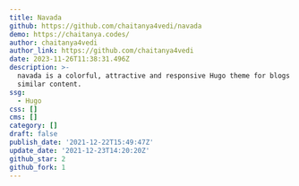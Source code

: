 ```yaml
---
title: Navada
github: https://github.com/chaitanya4vedi/navada
demo: https://chaitanya.codes/
author: chaitanya4vedi
author_link: https://github.com/chaitanya4vedi
date: 2023-11-26T11:38:31.496Z
description: >-
  navada is a colorful, attractive and responsive Hugo theme for blogs and
  similar content.
ssg:
  - Hugo
css: []
cms: []
category: []
draft: false
publish_date: '2021-12-22T15:49:47Z'
update_date: '2021-12-23T14:20:20Z'
github_star: 2
github_fork: 1
---
```

